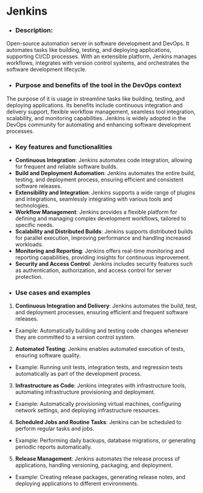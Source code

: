 # Jenkins

* ### Description:

Open-source automation server in software development and DevOps. It automates tasks like building, testing, and
deploying applications, supporting CI/CD processes. With an extensible platform, Jenkins manages workflows, integrates
with version control systems, and orchestrates the software development lifecycle.

* ### Purpose and benefits of the tool in the DevOps context

The purpose of it is usage in streamline tasks like building, testing, and deploying applications.
Its benefits include continuous integration and delivery support, flexible workflow management, seamless tool
integration, scalability, and monitoring capabilities. Jenkins is widely adopted in the DevOps community for automating
and enhancing software development processes.

* ### Key features and functionalities

- **Continuous Integration**: Jenkins automates code integration, allowing for frequent and reliable software builds.
- **Build and Deployment Automation**: Jenkins automates the entire build, testing, and deployment process, ensuring
  efficient and consistent software releases.
- **Extensibility and Integration**: Jenkins supports a wide range of plugins and integrations, seamlessly integrating
  with various tools and technologies.
- **Workflow Management**: Jenkins provides a flexible platform for defining and managing complex development workflows,
  tailored to specific needs.
- **Scalability and Distributed Builds**: Jenkins supports distributed builds for parallel execution, improving
  performance and handling increased workloads.
- **Monitoring and Reporting**: Jenkins offers real-time monitoring and reporting capabilities, providing insights for
  continuous improvement.
- **Security and Access Control**: Jenkins includes security features such as authentication, authorization, and access
  control for server protection.


* ### Use cases and examples

1. **Continuous Integration and Delivery**: Jenkins automates the build, test, and deployment processes, ensuring
   efficient and frequent software releases.

* Example: Automatically building and testing code changes whenever they are committed to a version control system.

2. **Automated Testing**: Jenkins enables automated execution of tests, ensuring software quality.

* Example: Running unit tests, integration tests, and regression tests automatically as part of the development process.

3. **Infrastructure as Code**: Jenkins integrates with infrastructure tools, automating infrastructure provisioning and
   deployment.

* Example: Automatically provisioning virtual machines, configuring network settings, and deploying infrastructure
  resources.

4. **Scheduled Jobs and Routine Tasks**: Jenkins can be scheduled to perform regular tasks and jobs.

* Example: Performing daily backups, database migrations, or generating periodic reports automatically.

5. **Release Management**: Jenkins automates the release process of applications, handling versioning, packaging, and
   deployment.

* Example: Creating release packages, generating release notes, and deploying applications to different environments.